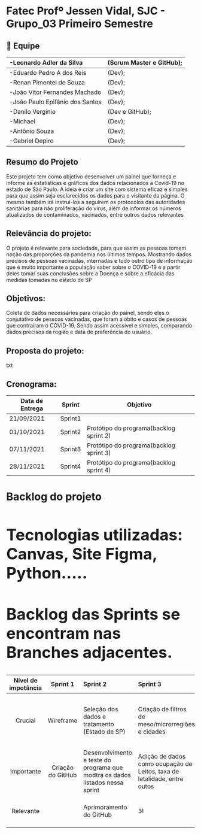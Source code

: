 # Fatec Profº Jessen Vidal, SJC - Grupo_03 Primeiro Semestre

## :busts_in_silhouette: Equipe	

|-Leonardo Adler da Silva| (Scrum Master e GitHub);|
|:--|:--|
|-Eduardo Pedro A dos Reis|(Dev);|
|-Renan Pimentel de Souza|(Dev);|
|-João Vitor Fernandes Machado|(Dev);| 
|-João Paulo Epifânio dos Santos|(Dev);| 
|-Danilo Verginio|(Dev e GitHub);|
|-Michael|(Dev);|
|-Antônio Souza|(Dev);| 
|-Gabriel Depiro|(Dev);|
</td>	
	

## Resumo do Projeto
<p align="left"> Este projeto tem como objetivo desenvolver um painel que forneça e informe as estatísticas e gráficos dos dados relacionados a Covid-19 no estado de São Paulo. A ideia é criar um site com sistema eficaz e simples para que assim seja esclarecidos os dados para o visitante da página. O mesmo também irá instrui-los a seguirem os protocolos das autoridades sanitárias para não proliferação do vírus, além de informar os números atualizados de contaminados, vacinados, entre outros dados relevantes </p>

## Relevância do projeto:
 O projeto é relevante para sociedade, para que assim as pessoas tomem noção das proporções da pandemia nos últimos tempos. Mostrando dados precisos de pessoas vacinadas, internadas e todo outro tipo de informação que é muito importante a população saber sobre o COVID-19 e a partir deles tomar suas conclusões sobre a Doença e sobre a eficácia das medidas tomadas no estado de SP </p>


## Objetivos:
Coleta de dados necessários para criação do painel, sendo eles o conjutativo de pessoas vacinadas, que foram a óbito e casos de pessoas que contrairam o COVID-19. Sendo assim acessivel e simples, comparando dados precisos da região e data de preferência do usuário.

## Proposta do projeto:
txt

## Cronograma:
|Data de Entrega |Sprint | Objetivo|
|---             |---    |---      |
|21/09/2021     |Sprint1|         |          
|01/10/2021     |Sprint2| Protótipo do programa(backlog sprint 2)|
|07/11/2021     |Sprint3| Protótipo do programa(backlog sprint 3)|
|28/11/2021     |Sprint4| Protótipo do programa(backlog sprint 4)|



<h1 align="Left">Backlog do projeto</h1>
<p align="center">
<h1 align="left">
<table>
<thead>
<tr>
<th align="center">Nível de impotância</th>
<th align="center">Sprint 1</th>
<th align="left">Sprint 2</th>
<th align="left">Sprint 3</th>
<th align="left">Sprint 4</th> 
</tr>
</thead>
<tbody>
<tr>
<td align="center">Crucial</td>
<td align="center">Wireframe</td>
<td align="left">Seleção dos dados e tratamento (Estado de SP)</td>
<td align="left">Criação de filtros de meso/microrregiões e cidades</td>
<td align="left">Painel de vizualição web com os dados mencionados nas sprints anteriores</td>
</tr>
<tr>
<td align="center">Importante</td>
<td align="center">Criação do GitHub</td>
<td align="left">Desenvolvimento e teste do programa que modtra os dados listados nessa sprint</td>
<td align="left">Adição de dados como ocupação de Leitos, taxa de letalidade, entre outos
<td align="left">4!
</tr>
<tr>
<td align="center">Relevante</td>
<td align="center"></td>
<td align="left">Aprimoramento do GitHub</td>
<td align="left">3!
<td align="left">Design simples e de facil localização</td>
 
## Tecnologias utilizadas: Canvas, Site Figma, Python.....

## Backlog das Sprints se encontram nas Branches adjacentes.	
	


	

	
	
	
	



